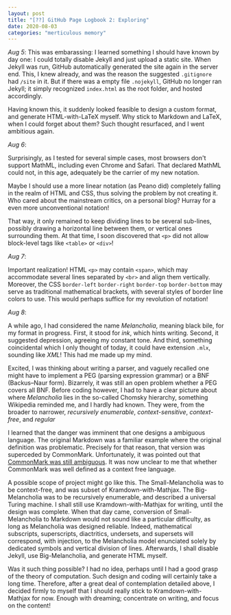 ```yaml
---
layout: post
title: "[??] GitHub Page Logbook 2: Exploring"
date: 2020-08-03
categories: "merticulous memory"
---
```


*Aug 5*: 
This was embarassing:
I learned something I should have known by day one:
I could totally disable Jekyll
and just upload a static site.
When Jekyll was run,
GitHub automatically generated the site again in the server end.
This, I knew already,
and was the reason the suggested `.gitignore` had `/site` in it.
But if there was a empty file `.nojekyll`,
GitHub no longer ran Jekyll;
it simply recognized `index.html` as the root folder,
and hosted accordingly.

Having known this, it suddenly looked feasible to design a custom format, and generate HTML-with-LaTeX myself.
Why stick to Markdown and LaTeX,
when I could forget about them?
Such thought resurfaced, and I went ambitious again.

*Aug 6*:

Surprisingly, as I tested for several simple cases, most browsers don't support MathML, including even Chrome and Safari.
That declared MathML could not, in this age, adequately be the carrier of my new notation.

Maybe I should use a more linear notation (as Peano did) completely falling in the realm of HTML and CSS, thus solving the problem by not creating it.
Who cared about the mainstream critics, on a personal blog?
Hurray for a even more unconventional notation!

That way, it only remained to keep dividing lines to be several sub-lines, possibly drawing a horizontal line between them, or vertical ones surrounding them.
At that time, I soon discovered that `<p>` did not allow block-level tags like `<table>` or `<div>`!

*Aug 7*:

Important realization!
HTML `<p>` may contain `<span>`, which may accommodate several lines separated by `<br>` and align them vertically.
Moreover, the CSS `border-left` `border-right` `border-top` `border-bottom` may serve as traditional mathematical brackets, with several styles of border line colors to use.
This would perhaps suffice for my revolution of notation!

*Aug 8*:

A while ago, I had considered the name *Melancholia*, meaning black bile, for my format in progress.
First, it stood for *ink*, which hints writing.
Second, it suggested depression, agreeing my constant tone.
And third, something coincidental which I only thought of today, it could have extension `.mlx`, sounding like *XML*!
This had me made up my mind.

Excited, I was thinking about writing a parser,
and vaguely recalled one might have to implement a PEG (parsing expression grammar) or a BNF (Backus–Naur form).
Bizarrely, it was still an open problem whether a PEG covers all BNF.
Before coding however, I had to have a clear picture about where *Melancholia* lies in the so-called Chomsky hierarchy, something Wikipedia reminded me, and I hardly had known.
They were, from the broader to narrower, *recursively enumerable*, *context-sensitive*, *context-free*, and *regular*

I learned that the danger was imminent that one designs a ambiguous language.
The original Markdown was a familiar example where the original definition was problematic.
Precisely for that reason, that version was superceded by CommonMark.
Unfortunately, it was pointed out that
    [CommonMark was still ambiguous](http://roopc.net/posts/2014/eval-stmd/).
It was now unclear to me that whether CommonMark was well defined as a context free language.

A possible scope of project might go like this.
The Small-Melancholia was to be context-free,
and was subset of Kramdown-with-Mathjax.
The Big-Melancholia was to be recursively enumerable,
and described a universal Turing machine.
I shall still use Kramdown-with-Mathjax for writing,
until the design was complete.
When that day came,
conversion of Small-Melancholia to Markdown would not sound like a particular difficulty, as long as Melancholia was designed reliable.
Indeed, mathematical subscripts, superscripts, diactritics, undersets, and supersets will correspond, with injection, to the Melancholia model enunciated solely by dedicated symbols and vertical division of lines.
Afterwards, I shall disable Jekyll, use Big-Melancholia, and generate HTML myself.

Was it such thing possible?
I had no idea,
perhaps until I had a good grasp of the theory of computation.
Such design and coding will certainly take a long time.
Therefore, after a great deal of contemplation detailed above, I decided firmly to myself that I should really stick to Kramdown-with-Mathjax for now.
Enough with dreaming; concentrate on writing, and focus on the content!



<!-- To do:

- Via plugin, Jekyll can use custom converter, which converts custom format to HTML?
    [Converters](https://jekyllrb.com/docs/plugins/converters/)
    custom to HTML, or custom to Kramdown?

- Kramdown can merge row; need to change GH-copied CSS?


- Convert (with Python) Hiragana and Qianziwen-chars to Unicode

- Split file of Mathjax configs

-->